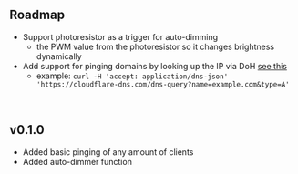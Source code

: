 ## Roadmap
- Support photoresistor as a trigger for auto-dimming
    - the PWM value from the photoresistor so it changes brightness dynamically
- Add support for pinging domains by looking up the IP via DoH [see this](https://developers.cloudflare.com/1.1.1.1/encryption/dns-over-https/make-api-requests/)
    - example: `curl -H 'accept: application/dns-json' 'https://cloudflare-dns.com/dns-query?name=example.com&type=A'`

<br>

## v0.1.0
- Added basic pinging of any amount of clients
- Added auto-dimmer function
